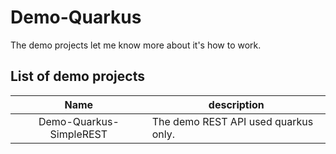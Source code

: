 # Demo-Quarkus
The demo projects let me know more about it's how to work.

## List of demo projects

| Name | description |
|:---:| --- |
| Demo-Quarkus-SimpleREST | The demo REST API used quarkus only. |
